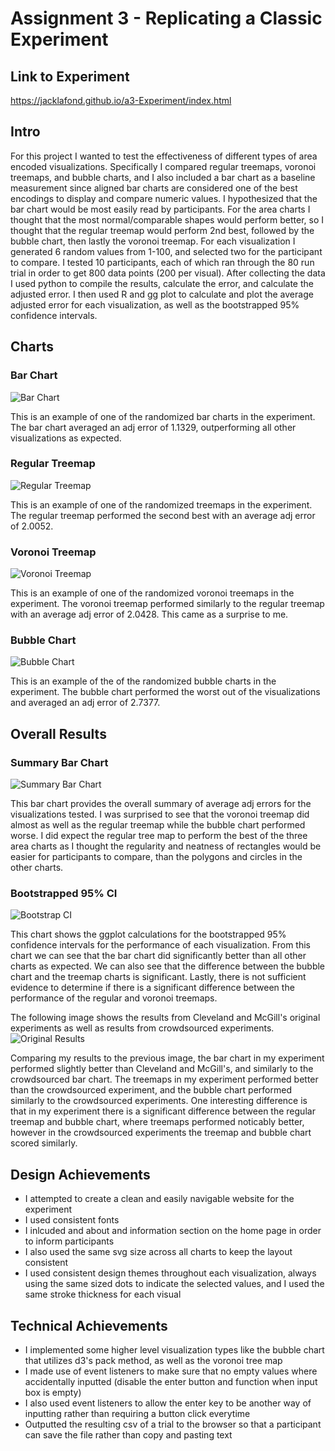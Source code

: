 Assignment 3 - Replicating a Classic Experiment  
===

Link to Experiment
---
https://jacklafond.github.io/a3-Experiment/index.html

Intro
---
For this project I wanted to test the effectiveness of different types of area encoded visualizations. Specifically I compared regular treemaps, voronoi treemaps, and bubble charts, and I also included a bar chart as a baseline measurement since aligned bar charts are considered one of the best encodings to display and compare numeric values. I hypothesized that the bar chart would be most easily read by participants. For the area charts I thought that the most normal/comparable shapes would perform better, so I thought that the regular treemap would perform 2nd best, followed by the bubble chart, then lastly the voronoi treemap. For each visualization I generated 6 random values from 1-100, and selected two for the participant to compare. I tested 10 participants, each of which ran through the 80 run trial in order to get 800 data points (200 per visual). After collecting the data I used python to compile the results, calculate the error, and calculate the adjusted error. I then used R and gg plot to calculate and plot the average adjusted error for each visualization, as well as the bootstrapped 95% confidence intervals.

Charts
---

### Bar Chart
![Bar Chart](img/CS573_A3_Bar.JPG)

This is an example of one of the randomized bar charts in the experiment. The bar chart averaged an adj error of 1.1329, outperforming all other visualizations as expected. 

### Regular Treemap
![Regular Treemap](img/CS573_A3_Treemap.JPG)

This is an example of one of the randomized treemaps in the experiment. The regular treemap performed the second best with an average adj error of 2.0052.

### Voronoi Treemap
![Voronoi Treemap](img/CS573_A3_Voronoi.JPG)

This is an example of one of the randomized voronoi treemaps in the experiment. The voronoi treemap performed similarly to the regular treemap with an average adj error of 2.0428. This came as a surprise to me.

### Bubble Chart
![Bubble Chart](img/CS573_A3_Bubble.JPG)

This is an example of the of the randomized bubble charts in the experiment. The bubble chart performed the worst out of the visualizations and averaged an adj error of 2.7377.

Overall Results
---

### Summary Bar Chart
![Summary Bar Chart](img/CS573_A3_VisCompare.JPG)

This bar chart provides the overall summary of average adj errors for the visualizations tested. I was surprised to see that the voronoi treemap did almost as well as the regular treemap while the bubble chart performed worse. I did expect the regular tree map to perform the best of the three area charts as I thought the regularity and neatness of rectangles would be easier for participants to compare, than the polygons and circles in the other charts. 

### Bootstrapped 95% CI
![Bootstrap CI](img/CS573_A3_VisCI.JPG)

This chart shows the ggplot calculations for the bootstrapped 95% confidence intervals for the performance of each visualization. From this chart we can see that the bar chart did significantly better than all other charts as expected. We can also see that the difference between the bubble chart and the treemap charts is significant. Lastly, there is not sufficient evidence to determine if there is a significant difference between the performance of the regular and voronoi treemaps. 

The following image shows the results from Cleveland and McGill's original experiments as well as results from crowdsourced experiments. 
![Original Results](img/cleveland-results.png)

Comparing my results to the previous image, the bar chart in my experiment performed slightly better than Cleveland and McGill's, and similarly to the crowdsourced bar chart. The treemaps in my experiment performed better than the crowdsourced experiment, and the bubble chart performed similarly to the crowdsourced experiments. One interesting difference is that in my experiment there is a significant difference between the regular treemap and bubble chart, where treemaps performed noticably better, however in the crowdsourced experiments the treemap and bubble chart scored similarly.

Design Achievements
---
- I attempted to create a clean and easily navigable website for the experiment
- I used consistent fonts
- I inlcuded and about and information section on the home page in order to inform participants
- I also used the same svg size across all charts to keep the layout consistent
- I used consistent design themes throughout each visualization, always using the same sized dots to indicate the selected values, and I used the same stroke thickness for each visual

Technical Achievements
---
- I implemented some higher level visualization types like the bubble chart that utilizes d3's pack method, as well as the voronoi tree map
- I made use of event listeners to make sure that no empty values where accidentally inputted (disable the enter button and function when input box is empty)
- I also used event listeners to allow the enter key to be another way of inputting rather than requiring a button click everytime
- Outputted the resulting csv of a trial to the browser so that a participant can save the file rather than copy and pasting text


